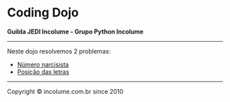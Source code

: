 # Coding Dojo
**Guilda JEDI Incolume - Grupo Python Incolume**

---

Neste dojo resolvemos 2 problemas:

- [Número narcisista](./problema1.md)
- [Posição das letras](./problema2.md)


---

Copyright © incolume.com.br since 2010
